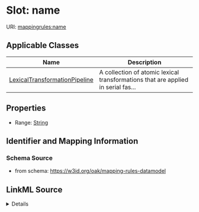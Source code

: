 # Slot: name

URI: [mappingrules:name](https://w3id.org/oak/mapping-rules-datamodel/name)



<!-- no inheritance hierarchy -->




## Applicable Classes

| Name | Description |
| --- | --- |
[LexicalTransformationPipeline](LexicalTransformationPipeline.md) | A collection of atomic lexical transformations that are applied in serial fas...






## Properties

* Range: [String](String.md)







## Identifier and Mapping Information







### Schema Source


* from schema: https://w3id.org/oak/mapping-rules-datamodel




## LinkML Source

<details>
```yaml
name: name
from_schema: https://w3id.org/oak/mapping-rules-datamodel
rank: 1000
key: true
alias: name
owner: LexicalTransformationPipeline
domain_of:
- LexicalTransformationPipeline
range: string

```
</details>